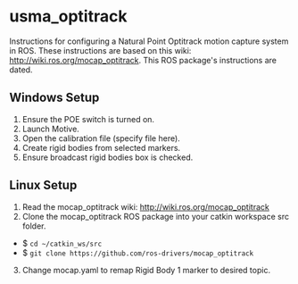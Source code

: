 # usma_optitrack
Instructions for configuring a Natural Point Optitrack motion capture system in ROS.  These instructions are based on this wiki: http://wiki.ros.org/mocap_optitrack.  This ROS package's instructions are dated.

## Windows Setup
1. Ensure the POE switch is turned on.
2. Launch Motive.
3. Open the calibration file (specify file here).
4. Create rigid bodies from selected markers.
5. Ensure broadcast rigid bodies box is checked.

## Linux Setup
1. Read the mocap_optitrack wiki: http://wiki.ros.org/mocap_optitrack
2. Clone the mocap_optitrack ROS package into your catkin workspace src folder.
 - $ `cd ~/catkin_ws/src`
 - $ `git clone https://github.com/ros-drivers/mocap_optitrack`
3. Change mocap.yaml to remap Rigid Body 1 marker to desired topic.
